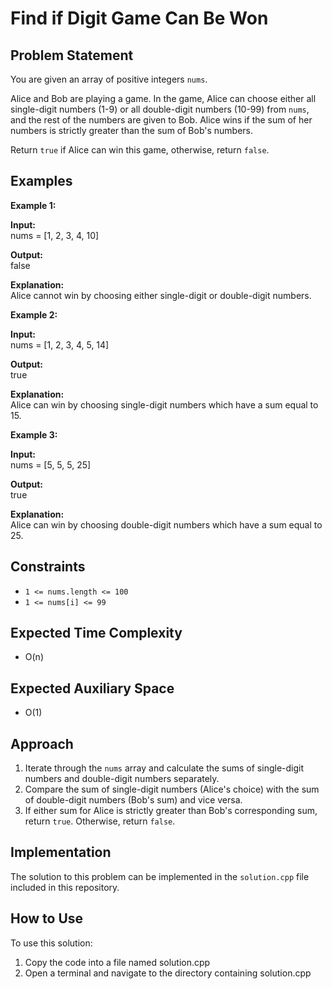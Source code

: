 # Find if Digit Game Can Be Won

## Problem Statement

You are given an array of positive integers `nums`.

Alice and Bob are playing a game. In the game, Alice can choose either all single-digit numbers (1-9) or all double-digit numbers (10-99) from `nums`, and the rest of the numbers are given to Bob. Alice wins if the sum of her numbers is strictly greater than the sum of Bob's numbers.

Return `true` if Alice can win this game, otherwise, return `false`.

## Examples

**Example 1:**

**Input:**  
nums = [1, 2, 3, 4, 10]

**Output:**  
false

**Explanation:**  
Alice cannot win by choosing either single-digit or double-digit numbers.

**Example 2:**

**Input:**  
nums = [1, 2, 3, 4, 5, 14]

**Output:**  
true

**Explanation:**  
Alice can win by choosing single-digit numbers which have a sum equal to 15.

**Example 3:**

**Input:**  
nums = [5, 5, 5, 25]

**Output:**  
true

**Explanation:**  
Alice can win by choosing double-digit numbers which have a sum equal to 25.

## Constraints

- `1 <= nums.length <= 100`
- `1 <= nums[i] <= 99`

## Expected Time Complexity

- O(n)

## Expected Auxiliary Space

- O(1)

## Approach

1. Iterate through the `nums` array and calculate the sums of single-digit numbers and double-digit numbers separately.
2. Compare the sum of single-digit numbers (Alice's choice) with the sum of double-digit numbers (Bob's sum) and vice versa.
3. If either sum for Alice is strictly greater than Bob's corresponding sum, return `true`. Otherwise, return `false`.

## Implementation

The solution to this problem can be implemented in the `solution.cpp` file included in this repository.


## How to Use
To use this solution:

1. Copy the code into a file named solution.cpp
2. Open a terminal and navigate to the directory containing solution.cpp